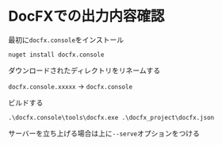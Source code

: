 # DocFXでの出力内容確認


最初に`docfx.console`をインストール

```
nuget install docfx.console
```

ダウンロードされたディレクトリをリネームする

`docfx.console.xxxxx` -> `docfx.console`

ビルドする

```
.\docfx.console\tools\docfx.exe .\docfx_project\docfx.json 
```

サーバーを立ち上げる場合は上に`--serve`オプションをつける